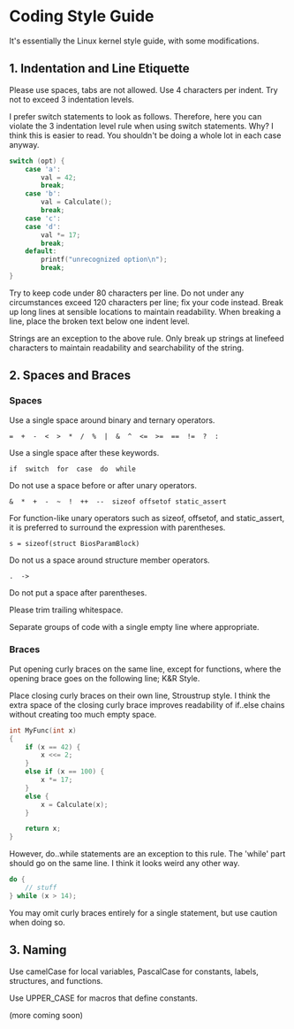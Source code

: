 # Coding Style Guide
It's essentially the Linux kernel style guide, with some modifications.

## 1. Indentation and Line Etiquette
Please use spaces, tabs are not allowed. Use 4 characters per indent. Try not to
exceed 3 indentation levels.

I prefer switch statements to look as follows. Therefore, here you can violate
the 3 indentation level rule when using switch statements. Why? I think this is
easier to read. You shouldn't be doing a whole lot in each case anyway.

```c
switch (opt) {
    case 'a':
        val = 42;
        break;
    case 'b':
        val = Calculate();
        break;
    case 'c':
    case 'd':
        val *= 17;
        break;
    default:
        printf("unrecognized option\n");
        break;
}
```

Try to keep code under 80 characters per line. Do not under any circumstances
exceed 120 characters per line; fix your code instead. Break up long lines at
sensible locations to maintain readability. When breaking a line, place the
broken text below one indent level.

Strings are an exception to the above rule. Only break up strings at linefeed
characters to maintain readability and searchability of the string.

## 2. Spaces and Braces
### Spaces
Use a single space around binary and ternary operators.

```
=  +  -  <  >  *  /  %  |  &  ^  <=  >=  ==  !=  ?  :
```

Use a single space after these keywords.

```
if  switch  for  case  do  while
```

Do not use a space before or after unary operators.
```
&  *  +  -  ~  !  ++  --  sizeof offsetof static_assert
```

For function-like unary operators such as sizeof, offsetof, and static_assert,
it is preferred to surround the expression with parentheses.

```
s = sizeof(struct BiosParamBlock)
```

Do not us a space around structure member operators.

```
.  ->
```

Do not put a space after parentheses.

Please trim trailing whitespace.

Separate groups of code with a single empty line where appropriate.

### Braces
Put opening curly braces on the same line, except for functions, where the
opening brace goes on the following line; K&R Style.

Place closing curly braces on their own line, Stroustrup style. I think the
extra space of the closing curly brace improves readability of if..else chains
without creating too much empty space.

```c
int MyFunc(int x)
{
    if (x == 42) {
        x <<= 2;
    }
    else if (x == 100) {
        x *= 17;
    }
    else {
        x = Calculate(x);
    }

    return x;
}
```

However, do..while statements are an exception to this rule. The 'while' part
should go on the same line. I think it looks weird any other way.

```c
do {
    // stuff
} while (x > 14);
```

You may omit curly braces entirely for a single statement, but use caution when
doing so.

## 3. Naming
Use camelCase for local variables, PascalCase for constants, labels, structures,
and functions.

Use UPPER_CASE for macros that define constants.

(more coming soon)
